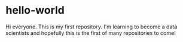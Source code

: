 # hello-world

Hi everyone. This is my first repository.
I'm learning to become a data scientists and hopefully this is the first of many repositories to come!
